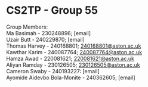 # CS2TP - Group 55
Group Members: <br>
Ma Basimah - 230248896; [email] <br>
Uzair Butt - 240229870; [email] <br>
Thomas Harvey - 240168801; 240168801@aston.ac.uk <br>
Kawthar Karim - 240087764; 240087764@aston.ac.uk <br>
Hamza Awad - 220081621; 220081621@aston.ac.uk <br>
Aliyan Ramday - 230126505; 230126505@aston.ac.uk <br>
Cameron Swaby - 240193227: [email] <br>
Ayomide Aidevbo Bola-Monite - 240362605; [email] <br> 
